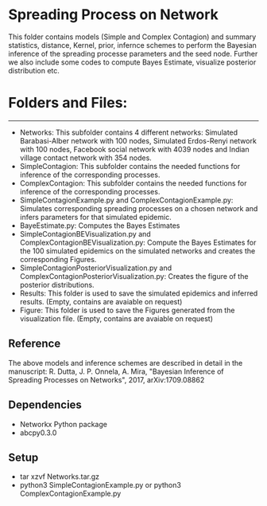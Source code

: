 # Spreading Process on Network

This folder contains models (Simple and Complex Contagion) and 
summary statistics, distance, Kernel, prior, infernce schemes 
to perform the Bayesian inference of the spreading processe parameters 
and the seed node. Further we also include some codes to compute Bayes Estimate, 
visualize posterior distribution etc. 

# Folders and Files:
--------------------------------
* Networks: This subfolder contains 4 different networks: Simulated Barabasi-Alber network
with 100 nodes, Simulated Erdos-Renyi network with 100 nodes, Facebook social network
with 4039 nodes and Indian village contact network with 354 nodes.
* SimpleContagion: This subfolder contains the needed functions for inference of the corresponding processes. 
* ComplexContagion: This subfolder contains the needed functions for inference of the corresponding processes. 
* SimpleContagionExample.py and ComplexContagionExample.py: Simulates corresponding spreading processes on a 
chosen network and infers parameters for that simulated epidemic. 
* BayeEstimate.py: Computes the Bayes Estimates
* SimpleContagionBEVisualization.py and ComplexContagionBEVisualization.py: Compute the Bayes Estimates for 
the 100 simulated epidemics on the simulated networks and creates the corresponding Figures.
* SimpleContagionPosteriorVisualization.py and ComplexContagionPosteriorVisualization.py: Creates the figure 
of the posterior distributions.
* Results: This folder is used to save the simulated epidemics and inferred results. (Empty, contains are avaiable on request)
* Figure: This folder is used to save the Figures generated from the visualization file. (Empty, contains are avaiable on request)
 

## Reference
The above models and inference schemes are described in detail in the manuscript: 
R. Dutta, J. P. Onnela, A. Mira, "Bayesian Inference of Spreading Processes on 
Networks", 2017, arXiv:1709.08862


## Dependencies 
- Networkx Python package 
- abcpy0.3.0

## Setup 
- tar xzvf Networks.tar.gz
- python3 SimpleContagionExample.py or python3 ComplexContagionExample.py

